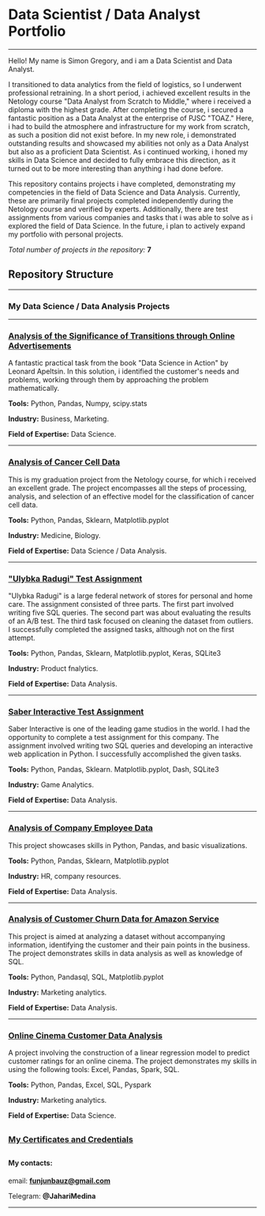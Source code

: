 # Data Scientist / Data Analyst Portfolio
---

Hello! My name is Simon Gregory, and i am a Data Scientist and Data Analyst.

I transitioned to data analytics from the field of logistics, so I underwent professional retraining. In a short period, i achieved excellent results in the Netology course "Data Analyst from Scratch to Middle," where i received a diploma with the highest grade. After completing the course, i secured a fantastic position as a Data Analyst at the enterprise of PJSC "TOAZ." Here, i had to build the atmosphere and infrastructure for my work from scratch, as such a position did not exist before. In my new role, i demonstrated outstanding results and showcased my abilities not only as a Data Analyst but also as a proficient Data Scientist. As i continued working, i honed my skills in Data Science and decided to fully embrace this direction, as it turned out to be more interesting than anything i had done before.

This repository contains projects i have completed, demonstrating my competencies in the field of Data Science and Data Analysis. Currently, these are primarily final projects completed independently during the Netology course and verified by experts. Additionally, there are test assignments from various companies and tasks that i was able to solve as i explored the field of Data Science. In the future, i plan to actively expand my portfolio with personal projects.

*Total number of projects in the repository:* **7**

## Repository Structure
---

### My Data Science / Data Analysis Projects
---

### [Analysis of the Significance of Transitions through Online Advertisements](https://github.com/Nevers15/p-value-en) 

A fantastic practical task from the book "Data Science in Action" by Leonard Apeltsin. In this solution, i identified the customer's needs and problems, working through them by approaching the problem mathematically.

**Tools:** Python, Pandas, Numpy, scipy.stats

**Industry:** Business, Marketing.

**Field of Expertise:** Data Science.

---

### [Analysis of Cancer Cell Data](https://github.com/Nevers15/Cancer_Classification_en) 

This is my graduation project from the Netology course, for which i received an excellent grade. The project encompasses all the steps of processing, analysis, and selection of an effective model for the classification of cancer cell data.

**Tools:** Python, Pandas, Sklearn, Matplotlib.pyplot

**Industry:** Medicine, Biology.

**Field of Expertise:** Data Science / Data Analysis.

---

### ["Ulybka Radugi" Test Assignment](https://github.com/Nevers15/UlibkaRadugiTz_en) 

"Ulybka Radugi" is a large federal network of stores for personal and home care. The assignment consisted of three parts. The first part involved writing five SQL queries. The second part was about evaluating the results of an A/B test. The third task focused on cleaning the dataset from outliers. I successfully completed the assigned tasks, although not on the first attempt.

**Tools:** Python, Pandas, Sklearn, Matplotlib.pyplot, Keras, SQLite3

**Industry:** Product fnalytics.

**Field of Expertise:** Data Analysis.

---

### [Saber Interactive Test Assignment](https://github.com/Nevers15/SaberInteractiveTest) 

Saber Interactive is one of the leading game studios in the world. I had the opportunity to complete a test assignment for this company. The assignment involved writing two SQL queries and developing an interactive web application in Python. I successfully accomplished the given tasks.

**Tools:** Python, Pandas, Sklearn. Matplotlib.pyplot, Dash, SQLite3

**Industry:** Game Analytics.

**Field of Expertise:** Data Analysis.

---

### [Analysis of Company Employee Data](https://github.com/Nevers15/Pandas_Finals) 

This project showcases skills in Python, Pandas, and basic visualizations.

**Tools:** Python, Pandas, Sklearn, Matplotlib.pyplot

**Industry:** HR, company resources.

**Field of Expertise:** Data Analysis.

---

### [Analysis of Customer Churn Data for Amazon Service](https://github.com/Nevers15/Amazon_Transaction) 

This project is aimed at analyzing a dataset without accompanying information, identifying the customer and their pain points in the business. The project demonstrates skills in data analysis as well as knowledge of SQL.

**Tools:** Python, Pandasql, SQL, Matplotlib.pyplot

**Industry:** Marketing analytics.

**Field of Expertise:** Data Analysis.

---

### [Online Cinema Customer Data Analysis](https://github.com/Nevers15/Big_Data_Analysis) 

A project involving the construction of a linear regression model to predict customer ratings for an online cinema. The project demonstrates my skills in using the following tools: Excel, Pandas, Spark, SQL.

**Tools:** Python, Pandas, Excel, SQL, Pyspark

**Industry:** Marketing analytics.

**Field of Expertise:** Data Science.
##
### [My Certificates and Credentials](https://github.com/Nevers15/Certificates)

##

#### My contacts:

email: **funjunbauz@gmail.com**

Telegram: **@JahariMedina**

---
